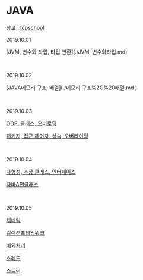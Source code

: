 # JAVA

참고 : [tcpschool](http://tcpschool.com/java/intro) 



2019.10.01

[JVM, 변수와 타입, 타입 변환](./JVM, 변수와타입.md)

<br>

2019.10.02

[JAVA메모리 구조, 배열](./메모리 구조%2C%20배열.md )

<br>

2019.10.03 

[OOP, 클래스, 오버로딩](./OOP%2C%20클래스%2C%20오버로딩.md)

[패키지, 접근 제어자, 상속, 오버라이딩](./패키지%2C%20접근제어자%2C%20상속%2C%20오버라이딩.md)

<br>

2019.10.04

[다형성, 추상 클래스, 인터페이스](./다형성%2C%20추상%20클래스%2C%20인터페이스.md)

[자바API클래스](./자바API클래스.md)

<br>

2019.10.05

[제네릭](./제네릭.md)

[컬렉션프레임워크](./컬렉션프레임워크.md)

[예외처리](./예외처리스.md)

[스레드](./스레드.md)

[스트림](./스트림.md)

<br>

